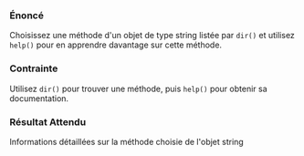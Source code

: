 ### Énoncé

Choisissez une méthode d'un objet de type string listée par ```dir()``` et utilisez ```help()``` pour en apprendre davantage sur cette méthode.

### Contrainte

Utilisez ```dir()``` pour trouver une méthode, puis ```help()``` pour obtenir sa documentation.

### Résultat Attendu

Informations détaillées sur la méthode choisie de l'objet string